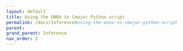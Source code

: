 ```yaml
---
layout: default
title: Using the ONNX to Cmajor Python script
permalink: /docs/Inference#using-the-onnx-to-cmajor-python-script
parent: 
grand_parent: Inference
nav_order: 2
---
```

